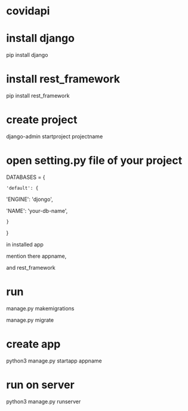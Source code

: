 # covidapi
# install django

pip install django

# install rest_framework

pip install rest_framework

# create project

django-admin startproject projectname

# open setting.py file of your project 

DATABASES = {

    'default': {

'ENGINE': 'djongo',

'NAME': 'your-db-name',

    }
}

in installed app 

mention there appname,

and rest_framework

# run
manage.py makemigrations

manage.py migrate

# create app

python3 manage.py startapp appname

# run on server

python3 manage.py runserver

